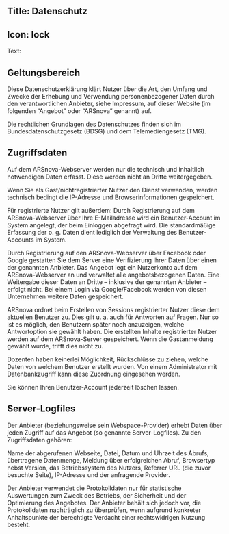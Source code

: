 Title: Datenschutz
----
Icon: lock
----
Text:

## Geltungsbereich

Diese Datenschutzerklärung klärt Nutzer über die Art, den Umfang und Zwecke der Erhebung und Verwendung personenbezogener Daten durch den verantwortlichen Anbieter, siehe Impressum, auf dieser Website (im folgenden “Angebot” oder “ARSnova” genannt) auf.

Die rechtlichen Grundlagen des Datenschutzes finden sich im Bundesdatenschutzgesetz (BDSG) und dem Telemediengesetz (TMG).

## Zugriffsdaten

Auf dem ARSnova-Webserver werden nur die technisch und inhaltlich notwendigen Daten erfasst. Diese werden nicht an Dritte weitergegeben.

Wenn Sie als Gast/nichtregistrierter Nutzer den Dienst verwenden, werden technisch bedingt die IP-Adresse und Browserinformationen gespeichert.

Für registrierte Nutzer gilt außerdem: Durch Registrierung auf dem ARSnova-Webserver über Ihre E-Mailadresse wird ein Benutzer-Account im System angelegt, der beim Einloggen abgefragt wird. Die standardmäßige Erfassung der o. g. Daten dient lediglich der Verwaltung des Benutzer-Accounts im System.

Durch Registrierung auf den ARSnova-Webserver über Facebook oder Google gestatten Sie dem Server eine Verifizierung Ihrer Daten über einen der genannten Anbieter. Das Angebot legt ein Nutzerkonto auf dem ARSnova-Webserver an und verwaltet alle angebotsbezogenen Daten. Eine Weitergabe dieser Daten an Dritte – inklusive der genannten Anbieter – erfolgt nicht. Bei einem Login via Google/Facebook werden von diesen Unternehmen weitere Daten gespeichert.

ARSnova ordnet beim Erstellen von Sessions registrierter Nutzer diese dem aktuellen Benutzer zu. Dies gilt u. a. auch für Antworten auf Fragen. Nur so ist es möglich, den Benutzern später noch anzuzeigen, welche Antwortoption sie gewählt haben. Die erstellten Inhalte registrierter Nutzer werden auf dem ARSnova-Server gespeichert. Wenn die Gastanmeldung gewählt wurde, trifft dies nicht zu.

Dozenten haben keinerlei Möglichkeit, Rückschlüsse zu ziehen, welche Daten von welchem Benutzer erstellt wurden. Von einem Administrator mit Datenbankzugriff kann diese Zuordnung eingesehen werden.

Sie können Ihren Benutzer-Account jederzeit löschen lassen.

## Server-Logfiles

Der Anbieter (beziehungsweise sein Webspace-Provider) erhebt Daten über jeden Zugriff auf das Angebot (so genannte Server-Logfiles). Zu den Zugriffsdaten gehören:

Name der abgerufenen Webseite, Datei, Datum und Uhrzeit des Abrufs, übertragene Datenmenge, Meldung über erfolgreichen Abruf, Browsertyp nebst Version, das Betriebssystem des Nutzers, Referrer URL (die zuvor besuchte Seite), IP-Adresse und der anfragende Provider.

Der Anbieter verwendet die Protokolldaten nur für statistische Auswertungen zum Zweck des Betriebs, der Sicherheit und der Optimierung des Angebotes. Der Anbieter behält sich jedoch vor, die Protokolldaten nachträglich zu überprüfen, wenn aufgrund konkreter Anhaltspunkte der berechtigte Verdacht einer rechtswidrigen Nutzung besteht.
